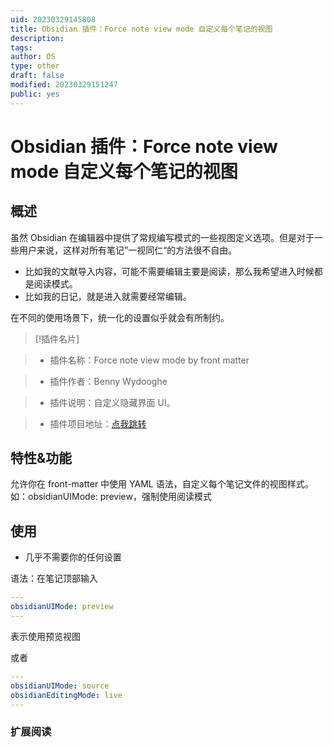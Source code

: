 ```yaml
---
uid: 20230329145808
title: Obsidian 插件：Force note view mode 自定义每个笔记的视图
description:
tags:
author: OS
type: other
draft: false
modified: 20230329151247
public: yes
---
```


# Obsidian 插件：Force note view mode 自定义每个笔记的视图

## 概述

虽然 Obsidian 在编辑器中提供了常规编写模式的一些视图定义选项。但是对于一些用户来说，这样对所有笔记”一视同仁“的方法很不自由。

-   比如我的文献导入内容，可能不需要编辑主要是阅读，那么我希望进入时候都是阅读模式。
-   比如我的日记，就是进入就需要经常编辑。

在不同的使用场景下，统一化的设置似乎就会有所制约。

> [!插件名片]

> -   插件名称：Force note view mode by front matter

> -   插件作者：Benny Wydooghe

> -   插件说明：自定义隐藏界面 UI。

> -   插件项目地址：[点我跳转](https://github.com/bwydoogh/obsidian-force-view-mode-of-note)

## 特性&功能

允许你在 front-matter 中使用 YAML 语法，自定义每个笔记文件的视图样式。如：obsidianUIMode: preview，强制使用阅读模式

## 使用

-   几乎不需要你的任何设置

语法：在笔记顶部输入

```YAML
---
obsidianUIMode: preview
---
```

表示使用预览视图

或者

```YAML
---
obsidianUIMode: source
obsidianEditingMode: live
---
```

### 扩展阅读
